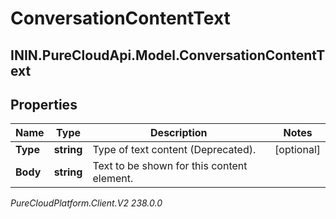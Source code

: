 # ConversationContentText

## ININ.PureCloudApi.Model.ConversationContentText

## Properties

|Name | Type | Description | Notes|
|------------ | ------------- | ------------- | -------------|
| **Type** | **string** | Type of text content (Deprecated). | [optional] |
| **Body** | **string** | Text to be shown for this content element. | |



_PureCloudPlatform.Client.V2 238.0.0_
